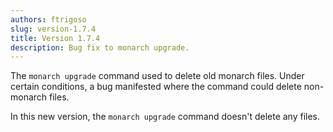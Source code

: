 ```yaml
---
authors: ftrigoso
slug: version-1.7.4
title: Version 1.7.4
description: Bug fix to monarch upgrade.
---
```


The `monarch upgrade` command used to delete old monarch files. Under 
certain conditions, a bug manifested where the command could delete 
non-monarch files.

In this new version, the `monarch upgrade` command doesn't delete any 
files.